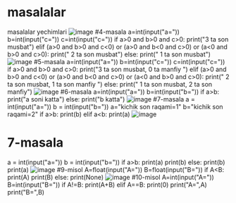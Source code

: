 # masalalar
masalalar  yechimlari
![image](https://github.com/user-attachments/assets/3d960ff3-5334-40fd-9a70-7099f4d24607)
#4-masala
a=int(input("a="))
b=int(input("c="))
c=int(input("c="))
if a>0 and b>0 and c>0:
    print("3 ta son musbat")
elif (a>0 and b>0 and c<0) or (a>0 and b<0 and c>0) or (a<0 and b>0 and c>0):
    print(" 2 ta son musbat")
else:
    print(" 1 ta son musbat")
![image](https://github.com/user-attachments/assets/58c11fd0-f015-4313-84dc-c647e3b0c283)
#5-masala
a=int(input("a="))
b=int(input("c="))
c=int(input("c="))
if a>0 and b>0 and c>0:
    print("3 ta son musbat,   0  ta  manfiy  ")
elif (a>0 and b>0 and c<0) or (a>0 and b<0 and c>0) or (a<0 and b>0 and c>0):
    print(" 2 ta son musbat,  1 ta son manfiy ")
else:
    print(" 1 ta son musbat, 2 ta son manfiy")
![image](https://github.com/user-attachments/assets/8a532a96-dc5a-4a5b-b869-943f9e642f48)
#6-masala
a=int(input("a="))
b=int(input("b="))
if a>b:
    print("a soni katta")
else:
    print("b  katta")
![image](https://github.com/user-attachments/assets/0f30618c-4fc9-416c-939b-773e47beae00)
#7-masala
a = int(input("a="))
b = int(input("b="))
a="kichik son raqami=1"
b="kichik son raqami=2"
if a>b:
    print(b)
elif a<b:
    print(a)
![image](https://github.com/user-attachments/assets/3a5cb5ab-4c76-408a-968d-98f6a586a5a1)
# 7-masala
a = int(input("a="))
b = int(input("b="))
if a>b:
    print(a)
    print(b)
else:
    print(b)
    print(a)
![image](https://github.com/user-attachments/assets/921aa42b-d21b-46df-b741-4153c688c122)
#9-misol
A=float(input("A="))
B=float(input("B="))
if A<B:
    print(A)
    print(B)
else:
    print(None)
![image](https://github.com/user-attachments/assets/fe68571c-38cf-4e05-ba36-0ee8be257455)
#10-misol
A=int(input("A="))
B=int(input("B="))
if A!=B:
    print(A+B)
elif A==B:
    print(0)
print("A=",A)
print("B=",B)
